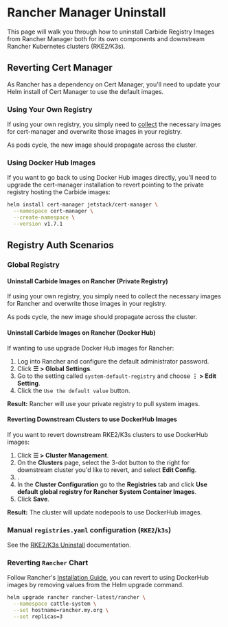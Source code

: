 # Rancher Manager Uninstall

This page will walk you through how to uninstall Carbide Registry Images from Rancher Manager both for its own components and downstream Rancher Kubernetes clusters (RKE2/K3s).

## Reverting Cert Manager

As Rancher has a dependency on Cert Manager, you'll need to update your Helm install of Cert Manager to use the default images.

### Using Your Own Registry

If using your own registry, you simply need to [collect](https://ranchermanager.docs.rancher.com/getting-started/installation-and-upgrade/other-installation-methods/air-gapped-helm-cli-install/publish-images#2-collect-the-cert-manager-image) the necessary images for cert-manager and overwrite those images in your registry.

As pods cycle, the new image should propagate across the cluster.

### Using Docker Hub Images

If you want to go back to using Docker Hub images directly, you'll need to upgrade the cert-manager installation to revert pointing to the private registry hosting the Carbide images:

```bash
helm install cert-manager jetstack/cert-manager \
  --namespace cert-manager \
  --create-namespace \
  --version v1.7.1
```

## Registry Auth Scenarios
### Global Registry

#### Uninstall Carbide Images on Rancher (Private Registry)

If using your own registry, you simply need to collect the necessary images for Rancher and overwrite those images in your registry.

As pods cycle, the new image should propagate across the cluster.

#### Uninstall Carbide Images on Rancher (Docker Hub)

If wanting to use upgrade Docker Hub images for Rancher:

1. Log into Rancher and configure the default administrator password.
1. Click **☰ > Global Settings**.
1. Go to the setting called `system-default-registry` and choose **⋮ > Edit Setting**.
1. Click the `Use the default value` button.

**Result:** Rancher will use your private registry to pull system images.

#### Reverting Downstream Clusters to use DockerHub Images

If you want to revert downstream RKE2/K3s clusters to use DockerHub images:

1. Click **☰ > Cluster Management**.
2. On the **Clusters** page, select the 3-dot button to the right for downstream cluster you'd like to revert, and select **Edit Config**.
3. .
4. In the **Cluster Configuration** go to the **Registries** tab and click **Use default global registry for Rancher System Container Images**.
5. Click **Save**.

**Result:** The cluster will update nodepools to use DockerHub images.


### Manual `registries.yaml` configuration (`RKE2`/`k3s`)

See the [RKE2/K3s Uninstall](uninstall-kubernetes.md) documentation.

### Reverting `Rancher` Chart

Follow Rancher's [Installation Guide](https://rancher.com/docs/rancher/v2.7/en/installation/install-rancher-on-k8s/), you can revert to using DockerHub images by removing values from the Helm upgrade command.

```bash
helm upgrade rancher rancher-latest/rancher \
  --namespace cattle-system \
  --set hostname=rancher.my.org \
  --set replicas=3
```
